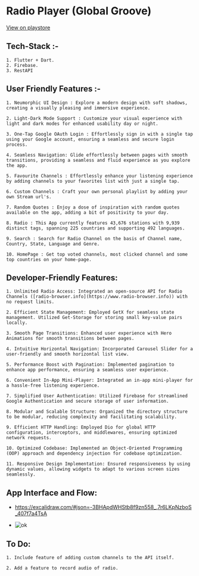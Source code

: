
# Radio Player (Global Groove)
[View on playstore](https://play.google.com/store/apps/details?id=com.devwizards.global_groove)

## Tech-Stack :-
    1. Flutter + Dart.
    2. Firebase.
    3. RestAPI

## User Friendly Features :- 
    1. Neumorphic UI Design : Explore a modern design with soft shadows, creating a visually pleasing and immersive experience.
    
    2. Light-Dark Mode Support : Customize your visual experience with light and dark modes for enhanced usability day or night.
    
    3. One-Tap Google OAuth Login : Effortlessly sign in with a single tap using your Google account, ensuring a seamless and secure login process.
    
    4. Seamless Navigation: Glide effortlessly between pages with smooth transitions, providing a seamless and fluid experience as you explore the app.
   
    5. Favourite Channels : Effortlessly enhance your listening experience by adding channels to your favorites list with just a single tap.
    
    6. Custom Channels : Craft your own personal playlist by adding your own Stream url's.
    
    7. Random Quotes : Enjoy a dose of inspiration with random quotes available on the app, adding a bit of positivity to your day.
    
    8. Radio : This App currently features 43,676 stations with 9,939 distinct tags, spanning 225 countries and supporting 492 languages.
   
    9. Search : Search for Radio Channel on the basis of Channel name, Country, State, Language and Genre.
    
    10. HomePage : Get top voted channels, most clicked channel and some top countries on your home-page.

## Developer-Friendly Features:

    1. Unlimited Radio Access: Integrated an open-source API for Radio Channels ([radio-browser.info](https://www.radio-browser.info)) with no request limits.

    2. Efficient State Management: Employed GetX for seamless state management. Utilized Get-Storage for storing small key-value pairs locally.

    3. Smooth Page Transitions: Enhanced user experience with Hero Animations for smooth transitions between pages.

    4. Intuitive Horizontal Navigation: Incorporated Carousel Slider for a user-friendly and smooth horizontal list view.

    5. Performance Boost with Pagination: Implemented pagination to enhance app performance, ensuring a seamless user experience.

    6. Convenient In-App Mini-Player: Integrated an in-app mini-player for a hassle-free listening experience.

    7. Simplified User Authentication: Utilized Firebase for streamlined Google Authentication and secure storage of user information.

    8. Modular and Scalable Structure: Organized the directory structure to be modular, reducing complexity and facilitating scalability.

    9. Efficient HTTP Handling: Employed Dio for global HTTP configuration, interceptors, and middlewares, ensuring optimized network requests.

    10. Optimized Codebase: Implemented an Object-Oriented Programming (OOP) approach and dependency injection for codebase optimization.

    11. Responsive Design Implementation: Ensured responsiveness by using dynamic values, allowing widgets to adapt to various screen sizes seamlessly.

## App Interface and Flow:
 - https://excalidraw.com/#json=-3BHApdWHStb8f9zn558_,7r6LKpNzboS_407f7a4TsA

 - ![ok](https://github.com/rishi058/Radio_Payer_Global_Groove/assets/97884033/91fe03ae-7002-4c12-859c-32333bf56efb)

## To Do:

    1. Include feature of adding custom channels to the API itself.

    2. Add a feature to record audio of radio.
